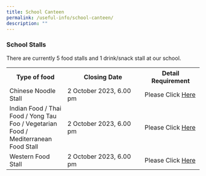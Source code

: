 ```yaml
---
title: School Canteen
permalink: /useful-info/school-canteen/
description: ""
---
```

<h3>School Stalls</h3>

There are currently 5 food stalls and 1 drink/snack stall at our school.
<table style="width:100%">
<tbody>
<tr>
<th style="width:30%">Type of food</th>
<th style="width:40%">Closing Date</th>
<th style="width:40%">Detail Requirement</th>
</tr>
<tr>
	<td>Chinese Noodle Stall</td>
<td>2 October 2023, 6.00 pm<br></td>
<td>Please Click <a href="https://ahmadibrahimsec.moe.edu.sg/school-canteen-advertisement-01/">Here</a></td>
</tr>
<tr>
	<td>Indian Food / Thai Food / Yong Tau Foo / Vegetarian Food / Mediterranean Food Stall</td>
<td>2 October 2023, 6.00 pm<br></td>
<td>Please Click <a href="https://ahmadibrahimsec.moe.edu.sg/school-canteen-advertisement-02/">Here</a></td>
</tr>
	<tr>
	<td>Western Food Stall</td>
<td>2 October 2023, 6.00 pm<br></td>
<td>Please Click <a href="https://ahmadibrahimsec.moe.edu.sg/school-canteen-advertisement-03/">Here</a></td>
</tr>
	</tbody></table>